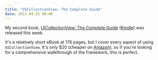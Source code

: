 ```yaml
---
title: "UICollectionView: The Complete Guide"
date: 2013-04-25 00:00
---
```


<p>My second book, <a href="http://www.informit.com/store/ios-uicollectionview-the-complete-guide-9780133410945">UICollectionView: The Complete Guide</a> (<a href="http://www.amazon.com/gp/product/B00CFLTD50/ref=as_li_ss_tl?ie=UTF8&amp;camp=1789&amp;creative=390957&amp;creativeASIN=B00CFLTD50&amp;linkCode=as2&amp;tag=ashfur-20">Kindle</a>) was released this week. </p>

<p>It's a relatively short eBook at 176 pages, but I cover every aspect of using <code>UICollectionView</code>. It's only $20 (cheaper on <a href="http://www.amazon.com/gp/product/B00CFLTD50/ref=as_li_ss_tl?ie=UTF8&amp;camp=1789&amp;creative=390957&amp;creativeASIN=B00CFLTD50&amp;linkCode=as2&amp;tag=ashfur-20">Amazon</a>), so if you're looking for a comprehensive walkthrough of the framework, this is perfect. </p>

<!-- more -->

